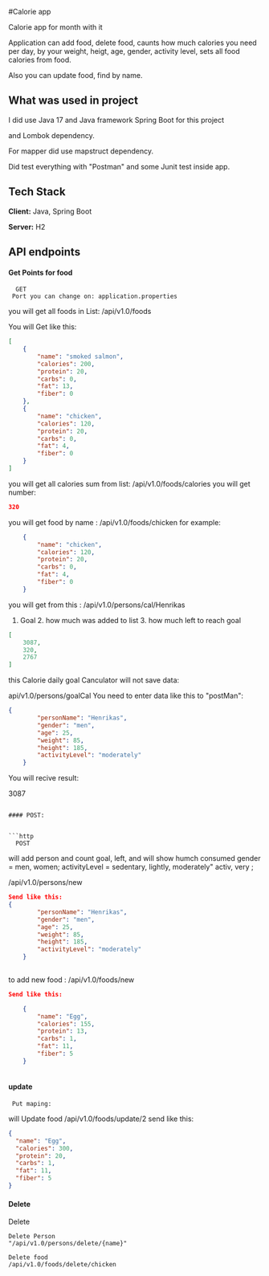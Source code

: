 
#Calorie app

Calorie app for month with it

Application can add food, delete food, caunts how much calories you need per day, by your
weight, heigt, age, gender, activity level, sets all food calories from food.

Also you can update food, find by name.


## What was used in project 

I did use Java 17 and Java framework Spring Boot for this project 

 and Lombok dependency. 


For mapper did use mapstruct dependency. 

 
Did test everything with "Postman" and some Junit test inside app.


## Tech Stack

**Client:** Java, Spring Boot

**Server:** H2


## API endpoints

#### Get Points for food

```http
  GET  
 Port you can change on: application.properties
```
you will get all foods in List: /api/v1.0/foods  

You will Get like this:
```json
[
    {
        "name": "smoked salmon",
        "calories": 200,
        "protein": 20,
        "carbs": 0,
        "fat": 13,
        "fiber": 0
    },
    {
        "name": "chicken",
        "calories": 120,
        "protein": 20,
        "carbs": 0,
        "fat": 4,
        "fiber": 0
    }
]
```
you will get all calories sum from list: /api/v1.0/foods/calories
you will get number:
```json
320
```
you will get food by name : /api/v1.0/foods/chicken
for example:
```json
    {
        "name": "chicken",
        "calories": 120,
        "protein": 20,
        "carbs": 0,
        "fat": 4,
        "fiber": 0
    }

```
you will get from this : /api/v1.0/persons/cal/Henrikas
  1. Goal 2. how much was added to list 3. how much left to reach goal
```json
[
    3087,
    320,
    2767
]

```
this Calorie daily goal Canculator will not save data: 
   
   api/v1.0/persons/goalCal
You need to enter data like this to "postMan":
```json
{
        "personName": "Henrikas",
        "gender": "men",
        "age": 25,
        "weight": 85,
        "height": 185,
        "activityLevel": "moderately"
    }

```
You will recive result: 

3087

```

#### POST:


```http
  POST
```
will add person and count goal, left, and will show humch consumed
gender = men, women;
activityLevel = sedentary, lightly, moderately" activ, very ;

/api/v1.0/persons/new
```json
Send like this:
{
        "personName": "Henrikas",
        "gender": "men",
        "age": 25,
        "weight": 85,
        "height": 185,
        "activityLevel": "moderately"
    }
    
```
to add new food :
/api/v1.0/foods/new
```json
Send like this:

    {
        "name": "Egg",
        "calories": 155,
        "protein": 13,
        "carbs": 1,
        "fat": 11,
        "fiber": 5
    }
    
```





#### update
```http
 Put maping:
```
will Update food
/api/v1.0/foods/update/2
send like this:

```json
{
  "name": "Egg",
  "calories": 300,
  "protein": 20,
  "carbs": 1,
  "fat": 11,
  "fiber": 5
}
```
#### Delete
Delete
```
Delete Person
"/api/v1.0/persons/delete/{name}"

Delete food
/api/v1.0/foods/delete/chicken
